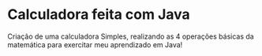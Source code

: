 # Calculadora feita com Java
Criação de uma calculadora Simples, realizando as 4 operações básicas da matemática para exercitar meu aprendizado em Java!
